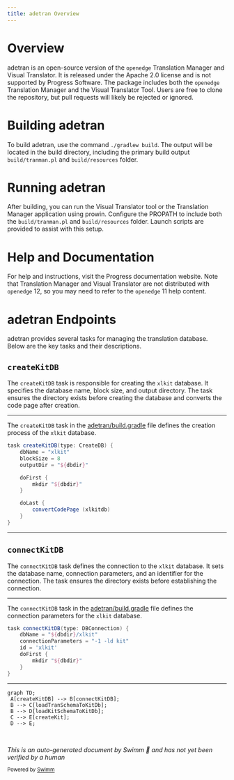 ```yaml
---
title: adetran Overview
---
```

# Overview

adetran is an open-source version of the <SwmToken path="adetran/build.gradle" pos="5:6:6" line-data="    id &#39;progress.openedge.abl-base&#39; version &#39;1.0.0&#39;">`openedge`</SwmToken> Translation Manager and Visual Translator. It is released under the Apache 2.0 license and is not supported by Progress Software. The package includes both the <SwmToken path="adetran/build.gradle" pos="5:6:6" line-data="    id &#39;progress.openedge.abl-base&#39; version &#39;1.0.0&#39;">`openedge`</SwmToken> Translation Manager and the Visual Translator Tool. Users are free to clone the repository, but pull requests will likely be rejected or ignored.

# Building adetran

To build adetran, use the command `./gradlew `<SwmToken path="adetran/build.gradle" pos="240:2:2" line-data="task build {">`build`</SwmToken>. The output will be located in the build directory, including the primary build output `build/tranman.pl` and `build/resources` folder.

# Running adetran

After building, you can run the Visual Translator tool or the Translation Manager application using prowin. Configure the PROPATH to include both the `build/tranman.pl` and `build/resources` folder. Launch scripts are provided to assist with this setup.

# Help and Documentation

For help and instructions, visit the Progress documentation website. Note that Translation Manager and Visual Translator are not distributed with <SwmToken path="adetran/build.gradle" pos="5:6:6" line-data="    id &#39;progress.openedge.abl-base&#39; version &#39;1.0.0&#39;">`openedge`</SwmToken> 12, so you may need to refer to the <SwmToken path="adetran/build.gradle" pos="5:6:6" line-data="    id &#39;progress.openedge.abl-base&#39; version &#39;1.0.0&#39;">`openedge`</SwmToken> 11 help content.

# adetran Endpoints

adetran provides several tasks for managing the translation database. Below are the key tasks and their descriptions.

## <SwmToken path="adetran/build.gradle" pos="72:2:2" line-data="task createKitDB(type: CreateDB) {">`createKitDB`</SwmToken>

The <SwmToken path="adetran/build.gradle" pos="72:2:2" line-data="task createKitDB(type: CreateDB) {">`createKitDB`</SwmToken> task is responsible for creating the <SwmToken path="adetran/build.gradle" pos="73:6:6" line-data="    dbName = &quot;xlkit&quot;">`xlkit`</SwmToken> database. It specifies the database name, block size, and output directory. The task ensures the directory exists before creating the database and converts the code page after creation.

<SwmSnippet path="/adetran/build.gradle" line="72">

---

The <SwmToken path="adetran/build.gradle" pos="72:2:2" line-data="task createKitDB(type: CreateDB) {">`createKitDB`</SwmToken> task in the <SwmPath>[adetran/build.gradle](adetran/build.gradle)</SwmPath> file defines the creation process of the <SwmToken path="adetran/build.gradle" pos="73:6:6" line-data="    dbName = &quot;xlkit&quot;">`xlkit`</SwmToken> database.

```gradle
task createKitDB(type: CreateDB) {
    dbName = "xlkit"
    blockSize = 8
    outputDir = "${dbdir}" 

    doFirst {
        mkdir "${dbdir}"
    }

    doLast {
        convertCodePage (xlkitdb)
    }
}
```

---

</SwmSnippet>

## <SwmToken path="adetran/build.gradle" pos="89:2:2" line-data="task connectKitDB(type: DBConnection) {">`connectKitDB`</SwmToken>

The <SwmToken path="adetran/build.gradle" pos="89:2:2" line-data="task connectKitDB(type: DBConnection) {">`connectKitDB`</SwmToken> task defines the connection to the <SwmToken path="adetran/build.gradle" pos="73:6:6" line-data="    dbName = &quot;xlkit&quot;">`xlkit`</SwmToken> database. It sets the database name, connection parameters, and an identifier for the connection. The task ensures the directory exists before establishing the connection.

<SwmSnippet path="/adetran/build.gradle" line="89">

---

The <SwmToken path="adetran/build.gradle" pos="89:2:2" line-data="task connectKitDB(type: DBConnection) {">`connectKitDB`</SwmToken> task in the <SwmPath>[adetran/build.gradle](adetran/build.gradle)</SwmPath> file defines the connection parameters for the <SwmToken path="adetran/build.gradle" pos="90:11:11" line-data="    dbName = &quot;${dbdir}/xlkit&quot;">`xlkit`</SwmToken> database.

```gradle
task connectKitDB(type: DBConnection) {
    dbName = "${dbdir}/xlkit"
    connectionParameters = "-1 -ld kit"
    id = 'xlkit'
    doFirst {
        mkdir "${dbdir}"
    }
}
```

---

</SwmSnippet>

```mermaid
graph TD;
 A[createKitDB] --> B[connectKitDB];
 B --> C[loadTranSchemaToKitDb];
 B --> D[loadKitSchemaToKitDb];
 C --> E[createKit];
 D --> E;
```

&nbsp;

*This is an auto-generated document by Swimm 🌊 and has not yet been verified by a human*

<SwmMeta version="3.0.0" repo-id="Z2l0aHViJTNBJTNBT3BlbkVkZ2VfUmV0aXJlZF9Qcm9kdWN0cyUzQSUzQVBBUFA5Mg==" repo-name="OpenEdge_Retired_Products"><sup>Powered by [Swimm](/)</sup></SwmMeta>
